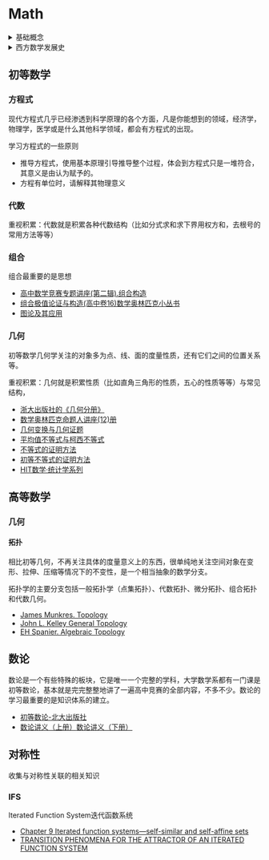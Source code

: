 # Math

<details>
<summary>基础概念</summary>

数学的精准是建立在一系列基本概念和逻辑推理之上。定义、公理、猜想、定理、证明和推论相互关联，形成了一个严密的逻辑体系。

- 定义Definition，是对某个概念或术语清晰而精简的描述，它是利用已知的概念来解释新的数学对象
    1. 数学概念是体现数学对象本质属性的思维模式，而定义是对我们所讨论的数学对象的本质属性进行描述的语句
    2. 当不断往前追溯时，会遇到无法给出的定义的概念，这就是基本概念或元概念
- 公理Axiom，又称公设，是没有经过证明，但被当作不证自明的一个命题，是构建数学理论的出发点
    1. 一组公理能构成某个公理系统的基础框架，用于构建特定的数学理论
    2. 每个公理系统都试图以最少且最基本的假设出发，来构建整个理论体系，
    3. 如欧几里得几何的五大公理、皮亚若公理Peano axioms、集合论中的策梅洛-弗兰克尔公理ZFC    
- 定理Theorem，是经过受逻辑限制的证明为真的陈述
    1. 通过逻辑推理得到验证性陈述，一经证实，就称为定理
    2. 如费马猜想，经证明后变成费马大定理
- 命题Proposition，是数学论证中的基本陈述，是一个可以判断真或假的陈述句，亦有既真又假的命题（悖论）
- 引理Lemma，是在证明更为重要的定理过程中使用的预备性陈述
    1. 通常是某个定理的证明的一部分的陈述
- 推论Corollary，一旦定理被证明，可以直接从中推出一些结果，就是推论，
    1. 是一个从定理随之而即时出现的陈述
- 推广Generalization，定理的推广是在原有定理的基础上拓展其适用范围
    1. 原定理可以作为特殊情况（一个推论）被推导出来
    2. 如欧几里得算法的两个数的最大公约数，同样适用于查找两个多项式的最大共因项，这就是一个推广的示例
- 假说Hypothesis，是根据已知的科学事实和科学原理，对所研究的自然现象及其规律提出的推测和说明
    1. 通常指的是在特定理论框架下，为推导出结论或建立一个数学证明而假定的前提条件
    2. 它是建立在现有理论上，用于证明定理的一种假设
- 猜想Conjecture，是一个看似正确但未经过证明的陈述，往往由数学家基于直觉或部分证据提出
    1. 猜想是研究的起点，价值在于激发数学家深入探究，发展新的数学分支和技术解决这些难题
    2. 如黎曼猜想、哥德巴赫猜想。
- 法则Rule，是一些能够指导我们进行计算或推理的定理
    1. 如克莱姆法则Cramer's Rule,链式法则Chain Rule，洛必达法则L'Hopital's Rule
- 定律Law、原理Principle，是某些基本普遍适用的定理
    1. 大数定律law of large numbers是概率论的一条原理，它说明了在一定条件下，随着试验次数的增加，样本平均值将以高概率趋于期望值。
    2. 鸽巢原理Pigeonhole principle（抽屉原理），是一个基本的组合数学原理，表明n+1个鸽子放置n个巢中，至少有一个巢有两个鸽子。
- 证明，是验证的过程

</details>

<details>
<summary>西方数学发展史</summary>

[西方数学发展史](https://mp.weixin.qq.com/s/38OPkhjaLuVXkXORGYOnfw)

数学是一门研究数量、运算、结构、空间、图形、信息等概念的形式科学，它是人类对事物的抽象结构与模式进行严格描述、推导的一种通用手段，在人类历史的发展和社会生活中，数学发挥着不可替代的作用，是学习和研究现代科学技术必不可少的基本工具，对理解掌握各类科学技术的公式定理具有重要的意义。

到了17~18世纪，随着文艺复兴和科学革命的推进，数学的发展也进入了突飞猛进的阶段，并与其它自然科学的结合日益紧密，成为研究和解决自然科学问题的重要基石。

微积分的创立极大地推动了数学的发展，使之前很多用初等数学无法解决的问题变得迎刃而解，因而微积分成为了近代数学史上的第一个伟大成就，对数学的发展产生了巨大影响

拉格朗日中值定理，该定理沟通了函数与其导函数之间的联系，对研究函数的单调性、凹凸性以及不等式的证明等方面有着重要的作用，成为微分学中的基本定理之一

傅里叶的重要贡献是在研究热传导的过程中提出了著名的傅里叶变换公式，其在数学上也有着重要的应用，尤其是在线性微分方程的求解和卷积运算上，可以使其化繁为简，对解决复杂的数学计算有着巨大的帮助

19~20世纪，数学依旧在繁荣蓬勃地发展，其间也涌现了众多知名的数学家，其中尤以法、德两国的数学家居多

伽罗瓦是群论理论的重要创立者，他用其理论解决了代数方程的根式求解问题，并由此发展出了一整套关于群和域的理论（即伽罗瓦理论），对三次以上（至五次）方程的公式求解有着重要的帮助

</details>

## 初等数学

### 方程式

现代方程式几乎已经渗透到科学原理的各个方面，凡是你能想到的领域，经济学，物理学，医学或是什么其他科学领域，都会有方程式的出现。

学习方程式的一些原则

- 推导方程式，使用基本原理引导推导整个过程，体会到方程式只是一堆符合，其意义是由认为赋予的。
- 方程有单位时，请解释其物理意义


### 代数

重视积累：代数就是积累各种代数结构（比如分式求和求下界用权方和，去根号的常用方法等等）

### 组合

组合最重要的是思想

- [高中数学竞赛专题讲座(第二辑).组合构造](https://book.douban.com/subject/3165692/)
- [组合极值论证与构造(高中卷16)数学奥林匹克小丛书](https://book.douban.com/subject/1501703/)
- [图论及其应用](https://book.douban.com/subject/26313250/)

### 几何
初等数学几何学关注的对象多为点、线、面的度量性质，还有它们之间的位置关系等。

重视积累：几何就是积累性质（比如直角三角形的性质，五心的性质等等）与常见结构，

- [浙大出版社的《几何分册》](https://book.douban.com/subject/11501633/)
- [数学奥林匹克命题人讲座(12)册](https://book.douban.com/series/16571)
- [几何变换与几何证题](https://book.douban.com/subject/4918955/)
- [平均值不等式与柯西不等式](https://book.douban.com/subject/1503804/)
- [不等式的证明方法](https://book.douban.com/subject/6977541/)
- [初等不等式的证明方法](https://book.douban.com/subject/6724831/)
- [HIT数学·统计学系列](https://book.douban.com/series/49805)

## 高等数学


### 几何

#### 拓扑

相比初等几何，不再关注具体的度量意义上的东西，很单纯地关注空间对象在变形、拉伸、压缩等情况下的不变性，是一个相当抽象的数学分支。

拓扑学的主要分支包括一般拓扑学（点集拓扑）、代数拓扑、微分拓扑、组合拓扑和代数几何。

- [James Munkres. Topology]()
- [John L. Kelley General Topology]()
- [EH Spanier. Algebraic Topology]()

## 数论

数论是一个有些特殊的板块，它是唯一一个完整的学科，大学数学系都有一门课是初等数论，基本就是完完整整地讲了一遍高中竞赛的全部内容，不多不少。数论的学习最重要的是知识体系的建立。

- [初等数论-北大出版社](https://book.douban.com/subject/21267842/)
- [数论讲义（上册）](https://book.douban.com/subject/1653408/)[数论讲义（下册）](https://book.douban.com/subject/1237669/)

## 对称性

收集与对称性关联的相关知识

### IFS

Iterated Function System迭代函数系统
- [Chapter 9 Iterated function systems—self-similar and self-affine sets](https://www.ma.ic.ac.uk/~jswlamb/M345PA46/F03%20chap%209.pdf)
- [TRANSITION PHENOMENA FOR THE ATTRACTOR OF AN ITERATED FUNCTION SYSTEM](https://arxiv.org/pdf/2205.01185)
